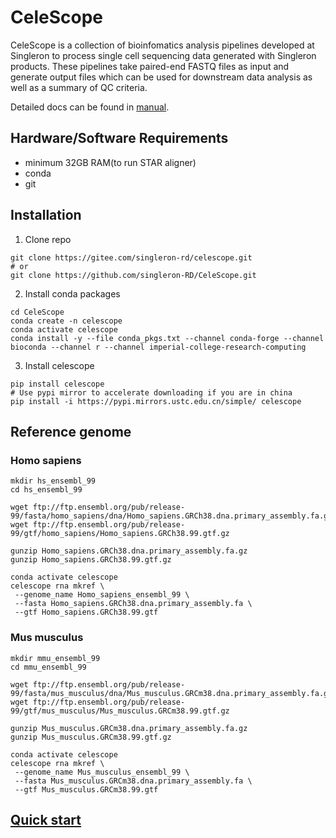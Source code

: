 
# CeleScope
CeleScope is a collection of bioinfomatics analysis pipelines developed at Singleron to process single cell sequencing data generated with Singleron products. These pipelines take paired-end FASTQ files as input and generate output files which can be used for downstream data analysis as well as a summary of QC criteria.

Detailed docs can be found in [manual](./docs/manual.md).

## Hardware/Software Requirements

- minimum 32GB RAM(to run STAR aligner)
- conda
- git

## Installation

1. Clone repo
```
git clone https://gitee.com/singleron-rd/celescope.git
# or 
git clone https://github.com/singleron-RD/CeleScope.git
```

2. Install conda packages
```
cd CeleScope
conda create -n celescope
conda activate celescope
conda install -y --file conda_pkgs.txt --channel conda-forge --channel bioconda --channel r --channel imperial-college-research-computing
```

3. Install celescope
```
pip install celescope
# Use pypi mirror to accelerate downloading if you are in china
pip install -i https://pypi.mirrors.ustc.edu.cn/simple/ celescope
```


## Reference genome 

### Homo sapiens

```
mkdir hs_ensembl_99
cd hs_ensembl_99

wget ftp://ftp.ensembl.org/pub/release-99/fasta/homo_sapiens/dna/Homo_sapiens.GRCh38.dna.primary_assembly.fa.gz
wget ftp://ftp.ensembl.org/pub/release-99/gtf/homo_sapiens/Homo_sapiens.GRCh38.99.gtf.gz

gunzip Homo_sapiens.GRCh38.dna.primary_assembly.fa.gz
gunzip Homo_sapiens.GRCh38.99.gtf.gz

conda activate celescope
celescope rna mkref \
 --genome_name Homo_sapiens_ensembl_99 \
 --fasta Homo_sapiens.GRCh38.dna.primary_assembly.fa \
 --gtf Homo_sapiens.GRCh38.99.gtf
```

### Mus musculus

```
mkdir mmu_ensembl_99
cd mmu_ensembl_99

wget ftp://ftp.ensembl.org/pub/release-99/fasta/mus_musculus/dna/Mus_musculus.GRCm38.dna.primary_assembly.fa.gz
wget ftp://ftp.ensembl.org/pub/release-99/gtf/mus_musculus/Mus_musculus.GRCm38.99.gtf.gz

gunzip Mus_musculus.GRCm38.dna.primary_assembly.fa.gz 
gunzip Mus_musculus.GRCm38.99.gtf.gz

conda activate celescope
celescope rna mkref \
 --genome_name Mus_musculus_ensembl_99 \
 --fasta Mus_musculus.GRCm38.dna.primary_assembly.fa \
 --gtf Mus_musculus.GRCm38.99.gtf
```

## [Quick start](./docs/quick_start.md)


